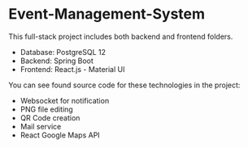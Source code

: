 # Event-Management-System

This full-stack project includes both backend and frontend folders.

- Database: PostgreSQL 12
- Backend: Spring Boot
- Frontend: React.js - Material UI

You can see found source code for these technologies in the project:
- Websocket for notification
- PNG file editing
- QR Code creation
- Mail service
- React Google Maps API
